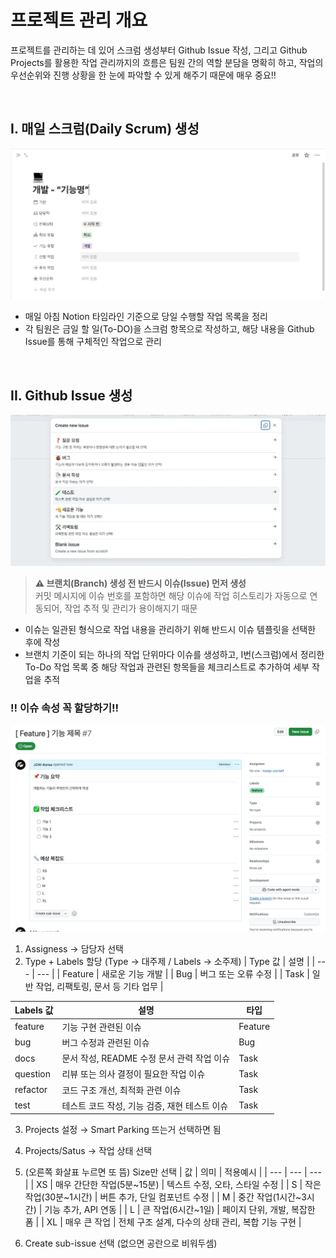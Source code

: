 # 프로젝트 관리 개요

프로젝트를 관리하는 데 있어 스크럼 생성부터 Github Issue 작성, 그리고 Github Projects를 활용한 작업 관리까지의 흐름은 팀원 간의 역할 분담을 명확히 하고, 작업의 우선순위와 진행 상황을 한 눈에 파악할 수 있게 해주기 때문에 매우 중요!!

<br />

## I. 매일 스크럼(Daily Scrum) 생성

![노션_스크린샷](/assets/images/docs/scrum.webp)

- 매일 아침 Notion 타임라인 기준으로 당일 수행할 작업 목록을 정리
- 각 팀원은 금일 할 일(To-DO)을 스크럼 항목으로 작성하고, 해당 내용을 Github Issue를 통해 구체적인 작업으로 관리

<br />

## II. Github Issue 생성

![깃허브_이슈_스크린샷](/assets/images/docs/issue.webp)

> **⚠️ 브랜치(Branch) 생성 전 반드시 이슈(Issue) 먼저 생성** <br />
> 커밋 메시지에 이슈 번호를 포함하면 해당 이슈에 작업 히스토리가 자동으로 연동되어, 작업 추적 및 관리가 용이해지기 때문

- 이슈는 일관된 형식으로 작업 내용을 관리하기 위해 반드시 이슈 템플릿을 선택한 후에 작성
- 브랜치 기준이 되는 하나의 작업 단위마다 이슈를 생성하고, I번(스크럼)에서 정리한 To-Do 작업 목록 중 해당 작업과 관련된 항목들을 체크리스트로 추가하여 세부 작업을 추적

### ‼️ 이슈 속성 꼭 할당하기!!

![깃허브_이슈_속성_스크린샷](/assets/images/docs/issue_attributes.webp)

1. Assigness → 담당자 선택
2. Type + Labels 할당 (Type → 대주제 / Labels → 소주제)
| Type 값 | 설명 |
| --- | --- |
| Feature | 새로운 기능 개발 |
| Bug | 버그 또는 오류 수정 |
| Task | 일반 작업, 리팩토링, 문서 등 기타 업무 |

| Labels 값 | 설명 | 타입 |
| --- | --- | --- |
| feature | 기능 구현 관련된 이슈 | Feature |
| bug | 버그 수정과 관련된 이슈 | Bug |
| docs | 문서 작성, README 수정 문서 관력 작업 이슈 | Task |
| question | 리뷰 또는 의사 결정이 필요한 작업 이슈 | Task |
| refactor | 코드 구조 개선, 최적화 관련 이슈 | Task |
| test | 테스트 코드 작성, 기능 검증, 재현 테스트 이슈 | Task |

3. Projects 설정 → Smart Parking 뜨는거 선택하면 됨 
4. Projects/Satus → 작업 상태 선택
5. (오른쪽 화살표 누르면 또 뜸) Size만 선택 
| 값 | 의미 | 적용예시 |
| --- | --- | --- |
| XS | 매우 간단한 작업(5분~15분) | 텍스트 수정, 오타, 스타일 수정 |
| S | 작은 작업(30분~1시간) | 버튼 추가, 단일 컴포넌트 수정 |
| M | 중간 작업(1시간~3시간) | 기능 추가, API 연동 |
| L | 큰 작업(6시간~1일) | 페이지 단위, 개발, 복잡한 폼 |
| XL | 매우 큰 작업 | 전체 구조 설계, 다수의 상태 관리, 복합 기능 구현 |

6. Create sub-issue 선택 (없으면 공란으로 비워두셈)